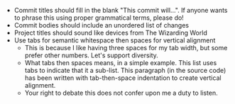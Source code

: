 * Commit titles should fill in the blank "This commit will...". If anyone wants to phrase this using proper grammatical terms, please do!
* Commit bodies should include an unordered list of changes
* Project titles should sound like devices from The Wizarding World
* Use tabs for semantic whitespace then spaces for vertical alignment
	* This is because I like having three spaces for my tab width, but some prefer other numbers. Let's support diversity.
	* What tabs then spaces means, in a simple example.
	  This list uses tabs to indicate that it a sub-list.
	  This paragraph (in the source code) has been written with tab-then-space indentation to create vertical alignment.
	* Your right to debate this does not confer upon me a duty to listen.
